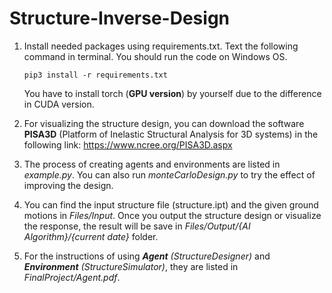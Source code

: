 # Structure-Inverse-Design

1. Install needed packages using requirements.txt. Text the following command in terminal. You should run the code on Windows OS.
    ```
    pip3 install -r requirements.txt
    ```
    You have to install torch (**GPU version**) by yourself due to the difference in CUDA version.


2. For visualizing the structure design, you can download the software **PISA3D** (Platform of Inelastic Structural Analysis for 3D systems) in the following link:
https://www.ncree.org/PISA3D.aspx


3. The process of creating agents and environments are listed in *example.py*. You can also run *monteCarloDesign.py* to try the effect of improving the design.


4. You can find the input structure file (structure.ipt) and the given ground motions in *Files/Input*. Once you output the structure design or visualize the response, the result will be save in *Files/Output/{AI Algorithm}/{current date}* folder.


5. For the instructions of using ***Agent*** *(StructureDesigner)* and ***Environment*** *(StructureSimulator)*, they are listed in *FinalProject/Agent.pdf*.




